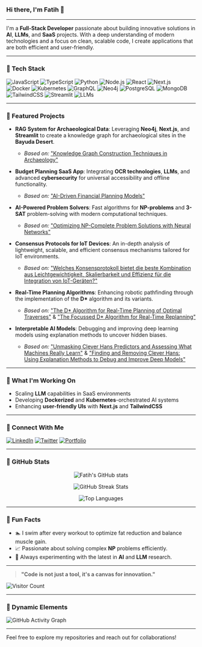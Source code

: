 ### Hi there, I'm **Fatih** 👋

---

I'm a **Full-Stack Developer** passionate about building innovative solutions in **AI**, **LLMs**, and **SaaS** projects. With a deep understanding of modern technologies and a focus on clean, scalable code, I create applications that are both efficient and user-friendly.

---

### 🔧 Tech Stack

![JavaScript](https://img.shields.io/badge/-JavaScript-F7DF1E?logo=javascript&logoColor=000)
![TypeScript](https://img.shields.io/badge/-TypeScript-3178C6?logo=typescript&logoColor=fff)
![Python](https://img.shields.io/badge/-Python-3776AB?logo=python&logoColor=fff)
![Node.js](https://img.shields.io/badge/-Node.js-339933?logo=node.js&logoColor=fff)
![React](https://img.shields.io/badge/-React-61DAFB?logo=react&logoColor=000)
![Next.js](https://img.shields.io/badge/-Next.js-000000?logo=next.js&logoColor=fff)
![Docker](https://img.shields.io/badge/-Docker-2496ED?logo=docker&logoColor=fff)
![Kubernetes](https://img.shields.io/badge/-Kubernetes-326CE5?logo=kubernetes&logoColor=fff)
![GraphQL](https://img.shields.io/badge/-GraphQL-E10098?logo=graphql&logoColor=fff)
![Neo4j](https://img.shields.io/badge/-Neo4j-008CC1?logo=neo4j&logoColor=fff)
![PostgreSQL](https://img.shields.io/badge/-PostgreSQL-4169E1?logo=postgresql&logoColor=fff)
![MongoDB](https://img.shields.io/badge/-MongoDB-47A248?logo=mongodb&logoColor=fff)
![TailwindCSS](https://img.shields.io/badge/-TailwindCSS-06B6D4?logo=tailwind-css&logoColor=fff)
![Streamlit](https://img.shields.io/badge/-Streamlit-FF4B4B?logo=streamlit&logoColor=fff)
![LLMs](https://img.shields.io/badge/-LLMs-FF9900?logo=openai&logoColor=fff)

---

### 🌟 Featured Projects

- **RAG System for Archaeological Data**: Leveraging **Neo4j**, **Next.js**, and **Streamlit** to create a knowledge graph for archaeological sites in the **Bayuda Desert**.
  - *Based on:* ["Knowledge Graph Construction Techniques in Archaeology"](https://example.com/paper1)

- **Budget Planning SaaS App**: Integrating **OCR technologies**, **LLMs**, and advanced **cybersecurity** for universal accessibility and offline functionality.
  - *Based on:* ["AI-Driven Financial Planning Models"](https://example.com/paper2)

- **AI-Powered Problem Solvers**: Fast algorithms for **NP-problems** and **3-SAT** problem-solving with modern computational techniques.
  - *Based on:* ["Optimizing NP-Complete Problem Solutions with Neural Networks"](https://example.com/paper3)

- **Consensus Protocols for IoT Devices**: An in-depth analysis of lightweight, scalable, and efficient consensus mechanisms tailored for IoT environments.
  - *Based on:* ["Welches Konsensprotokoll bietet die beste Kombination aus Leichtgewichtigkeit, Skalierbarkeit und Effizienz für die Integration von IoT-Geräten?"](https://github.com/dfatih/article.pdf)

- **Real-Time Planning Algorithms**: Enhancing robotic pathfinding through the implementation of the **D\*** algorithm and its variants.
  - *Based on:* ["The D\* Algorithm for Real-Time Planning of Optimal Traverses"](https://example.com/paper4) & ["The Focussed D\* Algorithm for Real-Time Replanning"](https://example.com/paper5)

- **Interpretable AI Models**: Debugging and improving deep learning models using explanation methods to uncover hidden biases.
  - *Based on:* ["Unmasking Clever Hans Predictors and Assessing What Machines Really Learn"](https://example.com/paper6) & ["Finding and Removing Clever Hans: Using Explanation Methods to Debug and Improve Deep Models"](https://example.com/paper7)

---

### 🚀 What I'm Working On

- Scaling **LLM** capabilities in SaaS environments
- Developing **Dockerized** and **Kubernetes**-orchestrated AI systems
- Enhancing **user-friendly UIs** with **Next.js** and **TailwindCSS**

---

### 🔗 Connect With Me

[![LinkedIn](https://img.shields.io/badge/-LinkedIn-0A66C2?logo=linkedin&logoColor=fff)](https://www.linkedin.com/in/your-profile)
[![Twitter](https://img.shields.io/badge/-Twitter-1DA1F2?logo=twitter&logoColor=fff)](https://twitter.com/your-profile)
[![Portfolio](https://img.shields.io/badge/-Portfolio-000000?logo=github&logoColor=fff)](https://github.com/dfatih)

---

### 🌟 GitHub Stats

<p align="center">
  <img src="https://github-readme-stats.vercel.app/api?username=dfatih&show_icons=true&theme=radical" alt="Fatih's GitHub stats"/>
</p>

<p align="center">
  <img src="https://github-readme-streak-stats.herokuapp.com/?user=dfatih&theme=radical" alt="GitHub Streak Stats"/>
</p>

<p align="center">
  <img src="https://github-readme-stats.vercel.app/api/top-langs/?username=dfatih&layout=compact&theme=radical" alt="Top Languages"/>
</p>

---

### 🚀 Fun Facts

- 🏊 I swim after every workout to optimize fat reduction and balance muscle gain.
- 📈 Passionate about solving complex **NP** problems efficiently.
- 🤖 Always experimenting with the latest in **AI** and **LLM** research.

---

> **"Code is not just a tool, it's a canvas for innovation."**

![Visitor Count](https://komarev.com/ghpvc/?username=dfatih&color=blue)

---

### 🔄 Dynamic Elements

![GitHub Activity Graph](https://github-readme-activity-graph.cyclic.app/graph?username=dfatih&theme=dracula)

---

Feel free to explore my repositories and reach out for collaborations!
